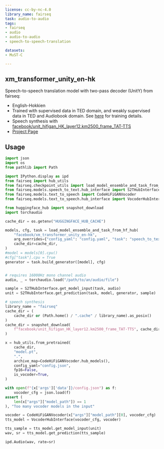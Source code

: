 ```yaml
---
license: cc-by-nc-4.0
library_name: fairseq
task: audio-to-audio
tags:
- fairseq
- audio
- audio-to-audio
- speech-to-speech-translation

datasets:
- MuST-C

---
```

## xm_transformer_unity_en-hk

Speech-to-speech translation model with two-pass decoder (UnitY) from fairseq:
- English-Hokkien
- Trained with supervised data in TED domain, and weakly supervised data in TED and Audiobook domain. See [here]( https://research.facebook.com/publications/hokkien-direct-speech-to-speech-translation) 
for training details.
- Speech synthesis with [facebook/unit_hifigan_HK_layer12.km2500_frame_TAT-TTS](https://huggingface.co/facebook/unit_hifigan_HK_layer12.km2500_frame_TAT-TTS)
- [Project Page](https://github.com/facebookresearch/fairseq/tree/ust/examples/hokkien)

## Usage
```python
import json
import os
from pathlib import Path

import IPython.display as ipd
from fairseq import hub_utils
from fairseq.checkpoint_utils import load_model_ensemble_and_task_from_hf_hub
from fairseq.models.speech_to_text.hub_interface import S2THubInterface
from fairseq.models.text_to_speech import CodeHiFiGANVocoder
from fairseq.models.text_to_speech.hub_interface import VocoderHubInterface

from huggingface_hub import snapshot_download
import torchaudio

cache_dir = os.getenv("HUGGINGFACE_HUB_CACHE")

models, cfg, task = load_model_ensemble_and_task_from_hf_hub(
    "facebook/xm_transformer_unity_en-hk",
    arg_overrides={"config_yaml": "config.yaml", "task": "speech_to_text"},
    cache_dir=cache_dir,
)
#model = models[0].cpu()
#cfg["task"].cpu = True
generator = task.build_generator([model], cfg)


# requires 16000Hz mono channel audio
audio, _ = torchaudio.load("/path/to/an/audio/file")

sample = S2THubInterface.get_model_input(task, audio)
unit = S2THubInterface.get_prediction(task, model, generator, sample)

# speech synthesis           
library_name = "fairseq"
cache_dir = (
    cache_dir or (Path.home() / ".cache" / library_name).as_posix()
)
cache_dir = snapshot_download(
    f"facebook/unit_hifigan_HK_layer12.km2500_frame_TAT-TTS", cache_dir=cache_dir, library_name=library_name
)

x = hub_utils.from_pretrained(
    cache_dir,
    "model.pt",
    ".",
    archive_map=CodeHiFiGANVocoder.hub_models(),
    config_yaml="config.json",
    fp16=False,
    is_vocoder=True,
)

with open(f"{x['args']['data']}/config.json") as f:
    vocoder_cfg = json.load(f)
assert (
    len(x["args"]["model_path"]) == 1
), "Too many vocoder models in the input"

vocoder = CodeHiFiGANVocoder(x["args"]["model_path"][0], vocoder_cfg)
tts_model = VocoderHubInterface(vocoder_cfg, vocoder)

tts_sample = tts_model.get_model_input(unit)
wav, sr = tts_model.get_prediction(tts_sample)

ipd.Audio(wav, rate=sr)
```
